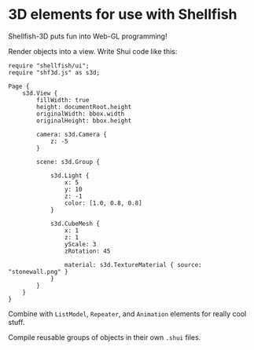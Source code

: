 # 3D elements for use with Shellfish

Shellfish-3D puts fun into Web-GL programming!

Render objects into a view. Write Shui code like this:

```
require "shellfish/ui";
require "shf3d.js" as s3d;

Page {
    s3d.View {
        fillWidth: true
        height: documentRoot.height
        originalWidth: bbox.width
        originalHeight: bbox.height

        camera: s3d.Camera {
            z: -5
        }

        scene: s3d.Group {

            s3d.Light {
                x: 5
                y: 10
                z: -1
                color: [1.0, 0.8, 0.8]
            }

            s3d.CubeMesh {
                x: 1
                z: 1
                yScale: 3
                zRotation: 45

                material: s3d.TextureMaterial { source: "stonewall.png" }
            }
        }
    }
}
```

Combine with `ListModel`, `Repeater`, and `Animation` elements for really cool stuff.

Compile reusable groups of objects in their own `.shui` files.
